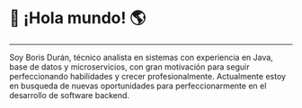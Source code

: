 <h1>👋 ¡Hola mundo! 🌎</h1>
<hr/>

Soy Boris Durán, técnico analista en sistemas con experiencia en Java, base de datos y microservicios, con gran motivación para seguir perfeccionando habilidades y crecer profesionalmente.  Actualmente estoy en busqueda de nuevas oportunidades para perfeccionarmente en el desarrollo de software backend.
